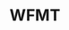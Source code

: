 ---
title: "WFMT"
station:
    stream_url: "http://stream.wfmt.com/main"
    location: "Chicago"
---